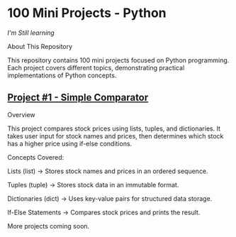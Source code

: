 # 100 Mini Projects - Python 

*I'm Still learning*

About This Repository

This repository contains 100 mini projects focused on Python programming. Each project covers different topics, demonstrating practical implementations of Python concepts.

## [Project #1 - Simple Comparator](https://github.com/yourusername/repository-name/blob/main/project1.py)
Overview

This project compares stock prices using lists, tuples, and dictionaries. It takes user input for stock names and prices, then determines which stock has a higher price using if-else conditions.

Concepts Covered:

Lists (list) → Stores stock names and prices in an ordered sequence.

Tuples (tuple) → Stores stock data in an immutable format.

Dictionaries (dict) → Uses key-value pairs for structured data storage.

If-Else Statements → Compares stock prices and prints the result.


More projects coming soon.

